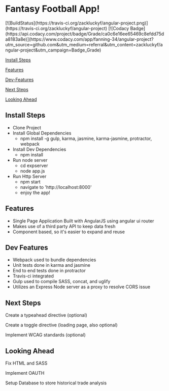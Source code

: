 <h1>Fantasy Football App!</h1>
[![BuildStatus](https://travis-ci.org/zackluckyf/angular-project.png)](https://travis-ci.org/zackluckyf/angular-project)
[![Codacy Badge](https://api.codacy.com/project/badge/Grade/ca0c6e16ee65469c8efdd75da8183a8e)](https://www.codacy.com/app/fanning-34/angular-project?utm_source=github.com&amp;utm_medium=referral&amp;utm_content=zackluckyf/angular-project&amp;utm_campaign=Badge_Grade)

[Install Steps](#install-steps)

[Features](#features)

[Dev-Features](#dev-features)

[Next Steps](#next-steps)

[Looking Ahead](#looking-ahead)

## Install Steps

  * Clone Project  
  * Install Global Dependencies
    * npm install -g gulp, karma, jasmine, karma-jasmine, protractor, webpack
  * Install Dev Dependencies
    * npm install
  * Run node server
    * cd expserver
    * node app.js
  * Run Http Server
    * npm start
    * navigate to 'http://localhost:8000'
    * enjoy the app!

## Features

  * Single Page Application Built with AngularJS using angular ui router
  * Makes use of a third party API to keep data fresh
  * Component based, so it's easier to expand and reuse 

## Dev Features

  * Webpack used to bundle dependencies
  * Unit tests done in karma and jasmine
  * End to end tests done in protractor
  * Travis-ci integrated
  * Gulp used to compile SASS, concat, and uglify
  * Utilizes an Express Node server as a proxy to resolve CORS issue

## Next Steps

Create a typeahead directive (optional)

Create a toggle directive (loading page, also optional)

Implement WCAG standards (optional)

## Looking Ahead

Fix HTML and SASS

Implement OAUTH

Setup Database to store historical trade analysis
